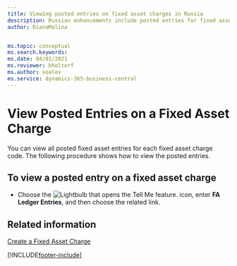 ```yaml
---
title: Viewing posted entries on fixed asset charges in Russia
description: Russian enhancements include posted entries for fixed asset charges.
author: DianaMalina


ms.topic: conceptual
ms.search.keywords:
ms.date: 04/01/2021
ms.reviewer: bholtorf
ms.author: soalex
ms.service: dynamics-365-business-central
---
```


# View Posted Entries on a Fixed Asset Charge

You can view all posted fixed asset entries for each fixed asset charge code. The following procedure shows how to view the posted entries.

## To view a posted entry on a fixed asset charge

- Choose the ![Lightbulb that opens the Tell Me feature.](../../media/ui-search/search_small.png "Tell me what you want to do") icon, enter **FA Ledger Entries**, and then choose the related link.

## Related information

[Create a Fixed Asset Charge](How-to-Create-a-Fixed-Asset-Charge.md)  


[!INCLUDE[footer-include](../../includes/footer-banner.md)]